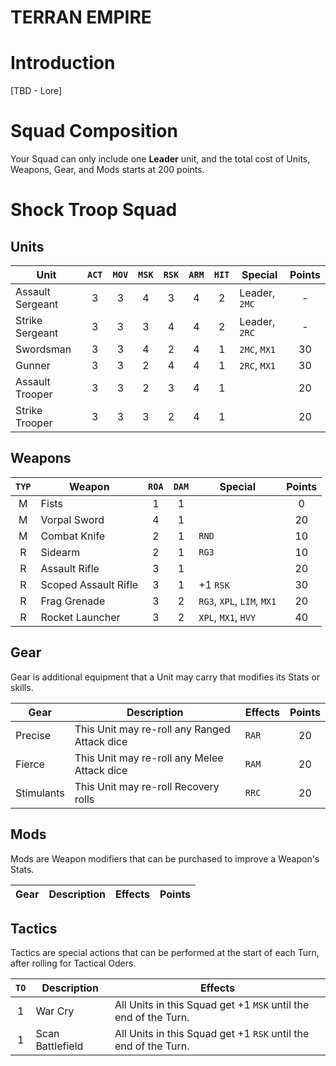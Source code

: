 # TERRAN EMPIRE

# Introduction

[TBD - Lore]

# Squad Composition

Your Squad can only include one **Leader** unit, and the total cost of Units, Weapons, Gear, and Mods starts at 200 points.

# Shock Troop Squad

## Units

|Unit|`ACT`|`MOV`|`MSK`|`RSK`|`ARM`|`HIT`|Special|Points|
|-----|:-----:|:-----:|:-----:|:-----:|:-----:|:----:|-----|:-----:|
|Assault Sergeant|3|3|4|3|4|2|Leader, `2MC`|-|
|Strike Sergeant|3|3|3|4|4|2|Leader, `2RC`|-|
|Swordsman|3|3|4|2|4|1|`2MC`, `MX1`|30|
|Gunner|3|3|2|4|4|1|`2RC`, `MX1`|30|
|Assault Trooper|3|3|2|3|4|1||20|
|Strike Trooper|3|3|3|2|4|1||20|

## Weapons

|`TYP`|Weapon|`ROA`|`DAM`|Special|Points|
|:-----:|-----|:-----:|:-----:|-----|:-----:|
|M|Fists|1|1||0|
|M|Vorpal Sword|4|1||20|
|M|Combat Knife|2|1|`RND`|10|
|R|Sidearm|2|1|`RG3`|10|
|R|Assault Rifle|3|1||20|
|R|Scoped Assault Rifle|3|1|+1 `RSK`|30|
|R|Frag Grenade|3|2|`RG3`, `XPL`, `LIM`, `MX1`|20|
|R|Rocket Launcher|3|2|`XPL`, `MX1`, `HVY`|40|

## Gear

Gear is additional equipment that a Unit may carry that modifies its Stats or skills.

|Gear|Description|Effects|Points|
|-----|-----|-----|:-----:|
|Precise|This Unit may re-roll any Ranged Attack dice|`RAR`|20|
|Fierce|This Unit may re-roll any Melee Attack dice|`RAM`|20|
|Stimulants|This Unit may re-roll Recovery rolls|`RRC`|20|

## Mods

Mods are Weapon modifiers that can be purchased to improve a Weapon's Stats.

|Gear|Description|Effects|Points|
|-----|-----|-----|:-----:|

## Tactics

Tactics are special actions that can be performed at the start of each Turn, after rolling for Tactical Oders.

|`TO`|Description|Effects|
|:-----:|-----|-----|
|1|War Cry|All Units in this Squad get +1 `MSK` until the end of the Turn.|
|1|Scan Battlefield|All Units in this Squad get +1 `RSK` until the end of the Turn.|

